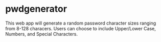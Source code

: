 # pwdgenerator

This web app will generate a random password character sizes ranging from 8-128 characers.
Users can choose to include Upper/Lower Case, Numbers, and Special Characters.
